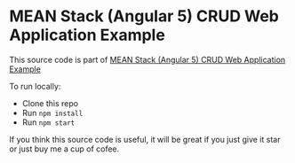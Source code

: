 # MEAN Stack (Angular 5) CRUD Web Application Example

This source code is part of [MEAN Stack (Angular 5) CRUD Web Application Example](https://www.djamware.com/post/5a0673c880aca7739224ee21/mean-stack-angular-5-crud-web-application-example)

To run locally:

* Clone this repo
* Run `npm install`
* Run `npm start`

If you think this source code is useful, it will be great if you just give it star or just buy me a cup of cofee.
